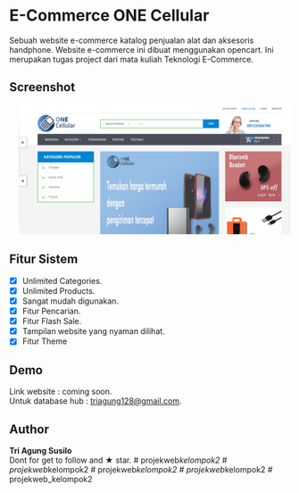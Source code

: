 # E-Commerce ONE Cellular

Sebuah website e-commerce katalog penjualan alat dan aksesoris handphone. Website e-commerce ini dibuat menggunakan opencart. Ini merupakan tugas project dari mata kuliah Teknologi E-Commerce.

## Screenshot
<pre>
  <img src="screenshot/screenshot-localhost-2020.05.07-10_32_55.png">   <img src="screenshot/screenshot-localhost-2020.05.07-10_54_05.png">
</pre>

## Fitur Sistem
* [x] Unlimited Categories.
* [x] Unlimited Products.
* [x] Sangat mudah digunakan.
* [x] Fitur Pencarian.
* [x] Fitur Flash Sale.
* [x] Tampilan website yang nyaman dilihat.
* [x] Fitur Theme

## Demo
Link website : coming soon. <br >
Untuk database hub : triagung128@gmail.com.

## Author
**Tri Agung Susilo** <br />
Dont for get to follow and ★ star.
#   p r o j e k w e b _ k e l o m p o k 2 
 
 #   p r o j e k w e b _ k e l o m p o k 2 
 
 #   p r o j e k w e b _ k e l o m p o k 2 
 
 #   p r o j e k w e b _ k e l o m p o k 2 
 
 #   p r o j e k w e b _ k e l o m p o k 2 
 
 